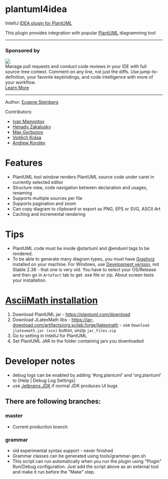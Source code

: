 plantuml4idea
=============

IntelliJ [IDEA plugin for PlantUML](http://plugins.intellij.net/plugin/?idea&id=7017)

This plugin provides integration with popular [PlantUML](http://plantuml.sourceforge.net/) diagramming tool

---

### Sponsored by

<p><a title="Try CodeStream" href="https://sponsorlink.codestream.com/?utm_source=jbmarket&amp;utm_campaign=vojta_plantuml&amp;utm_medium=banner"><img src="https://alt-images.codestream.com/codestream_logo_vojta_plantuml.png"></a><br>
Manage pull requests and conduct code reviews in your IDE with full source-tree context. Comment on any line, not just the diffs. Use jump-to-definition, your favorite keybindings, and code intelligence with more of your workflow.<br>
<a title="Try CodeStream" href="https://sponsorlink.codestream.com/?utm_source=jbmarket&amp;utm_campaign=vojta_plantuml&amp;utm_medium=banner">Learn More</a></p>

---

Author:
[Eugene Steinberg](https://github.com/esteinberg)

Contributors:

* [Ivan Mamontov](https://github.com/IvanMamontov)
* [Henady Zakalusky](https://github.com/hza)
* [Max Gorbunov](https://github.com/6zow)
* [Vojtěch Krása](https://github.com/krasa)
* [Andrew Korolev](https://github.com/koroandr)

# Features
* PlantUML tool window renders PlantUML source code under caret in currently selected editor
* Structure view, code navigation between declaration and usages, renaming
* Supports multiple sources per file
* Supports pagination and zoom
* Can copy diagram to clipboard or export as PNG, EPS or SVG, ASCII Art
* Caching and incremental rendering

# Tips

* PlantUML code must be inside @startuml and @enduml tags to be rendered.
* To be able to generate many diagram types, you must have [Graphviz](https://www.graphviz.org/download/)
  installed on your machine. For Windows,
  use [Development version](https://ci.appveyor.com/project/ellson/graphviz-pl238), not Stable 2.38 - that one is very
  old. You have to select your OS/Release and then go in `Artefact` tab to get .exe file or zip. About screen tests your
  installation.

# [AsciiMath installation](https://plantuml.com/ascii-math)

1. Download PlantUML jar - https://plantuml.com/download
2. Download JLatexMath libs - https://jar-download.com/artifacts/org.scilab.forge/jlatexmath -
   use `Download jlatexmath.jar (xxx)` button, unzip `jar_files.zip`
3. Go to setting in IntelliJ for PlantUML
4. Set PlantUML JAR to the folder containing jars you downloaded

# Developer notes

* debug logs can be enabled by adding '#org.plantuml' and 'org.plantuml' to [Help | Debug Log Settings]
* use [Jetbrains JDK](https://confluence.jetbrains.com/display/JBR/JetBrains+Runtime) if normal JDK produces UI bugs

## There are following branches:

### master

* Current production branch

### grammar

* old experimental syntax support - never finished
* Grammar classes can be generated using tools/grammar-gen.sh
* This script can run automatically when you run the plugin using "Plugin" Run/Debug configuration. Just add the script
above as an external tool and make it run before the "Make" step.
